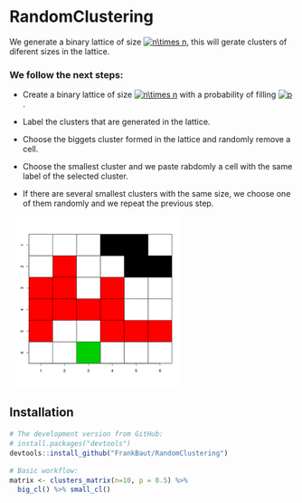 # RandomClustering

We generate a binary lattice of size <a href="https://www.codecogs.com/eqnedit.php?latex=n\times&space;n" target="_blank"><img src="https://latex.codecogs.com/gif.latex?n\times&space;n" title="n\times n" /></a>, this will gerate clusters of diferent sizes in the lattice.

### We follow the next steps:
* Create a binary lattice of size <a href="https://www.codecogs.com/eqnedit.php?latex=n\times&space;n" target="_blank"><img src="https://latex.codecogs.com/gif.latex?n\times&space;n" title="n\times n" /></a> with a probability of filling <a href="https://www.codecogs.com/eqnedit.php?latex=p" target="_blank"><img src="https://latex.codecogs.com/gif.latex?p" title="p" /></a>.

* Label the clusters that are generated in the lattice.

* Choose the biggets cluster formed in the lattice and randomly remove a cell.

* Choose the smallest cluster and we paste rabdomly  a cell with the same label of the selected cluster.

* If there are several smallest clusters with the same size, we choose one of them randomly and we repeat the previous step.  


![](RandomCluster.gif)

## Installation

``` r
# The development version from GitHub:
# install.packages("devtools")
devtools::install_github("FrankBaut/RandomClustering")
```
``` r
# Basic workflow:
matrix <- clusters_matrix(n=10, p = 0.5) %>%
  big_cl() %>% small_cl()
```
